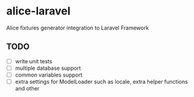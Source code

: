# alice-laravel
Alice fixtures generator integration to Laravel Framework

## TODO
- [ ] write unit tests
- [ ] multiple database support
- [ ] common variables support
- [ ] extra settings for ModelLoader such as locale, extra helper functions and other
